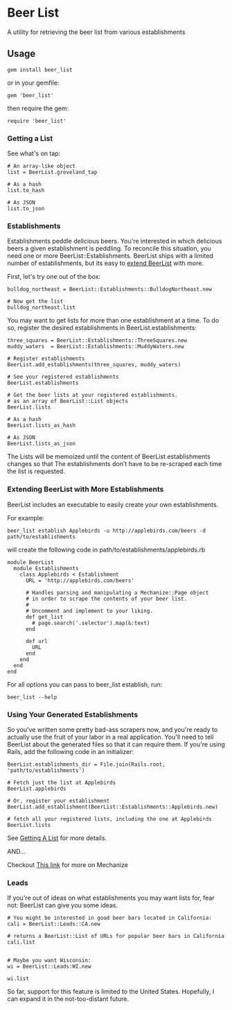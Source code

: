 # Beer List

A utility for retrieving the beer list from various establishments

## Usage

`gem install beer_list`

or in your gemfile:

`gem 'beer_list'`

then require the gem:

`require 'beer_list'`

### Getting a List

See what's on tap:

```
# An array-like object
list = BeerList.groveland_tap

# As a hash
list.to_hash

# As JSON
list.to_json
```

### Establishments

Establishments peddle delicious beers. You're interested in which delicious beers a
given establishment is peddling. To reconcile this situation, you need one or more 
BeerList::Establishments. BeerList ships with a limited number of establishments, 
but its easy to [extend BeerList](https://github.com/DanOlson/beer_list#extending-beerlist-with-more-establishments) with more.

First, let's try one out of the box:

```
bulldog_northeast = BeerList::Establishments::BulldogNortheast.new

# Now get the list
bulldog_northeast.list
```

You may want to get lists for more than one establishment at a time. To do so, register
the desired establishments in BeerList.establishments:

```
three_squares = BeerList::Establishments::ThreeSquares.new
muddy_waters  = BeerList::Establishments::MuddyWaters.new

# Register establishments
BeerList.add_establishments(three_squares, muddy_waters)

# See your registered establishments
BeerList.establishments

# Get the beer lists at your registered establishments.
# as an array of BeerList::List objects
BeerList.lists

# As a hash
BeerList.lists_as_hash

# As JSON
BeerList.lists_as_json
```

The Lists will be memoized until the content of BeerList.establishments changes so that
The establishments don't have to be re-scraped each time the list is requested.

### Extending BeerList with More Establishments

BeerList includes an executable to easily create your own establishments.

For example:

`beer_list establish Applebirds -u http://applebirds.com/beers -d path/to/establishments`

will create the following code in path/to/establishments/applebirds.rb

```
module BeerList
  module Establishments
    class Applebirds < Establishment
      URL = 'http://applebirds.com/beers'

      # Handles parsing and manipulating a Mechanize::Page object
      # in order to scrape the contents of your beer list.
      #
      # Uncomment and implement to your liking.
      def get_list
        # page.search('.selector').map(&:text)
      end

      def url
        URL
      end
    end
  end
end

```

For all options you can pass to beer_list establish, run:

`beer_list --help`

### Using Your Generated Establishments

So you've written some pretty bad-ass scrapers now, and you're ready to actually
use the fruit of your labor in a real application. You'll need to tell BeerList
about the generated files so that it can require them. If you're using Rails, add
the following code in an initializer:

`BeerList.establishments_dir = File.join(Rails.root, 'path/to/establishments')`


```
# Fetch just the list at Applebirds
BeerList.applebirds

# Or, register your establishment
BeerList.add_establishment(BeerList::Establishments::Applebirds.new)

# fetch all your registered lists, including the one at Applebirds
BeerList.lists

```

See [Getting A List](https://github.com/DanOlson/beer_list#getting-a-list) for more details.

AND...

Checkout [This link](http://mechanize.rubyforge.org/) for more on Mechanize

### Leads

If you're out of ideas on what establishments you may want lists for, fear not: BeerList can
give you some ideas.

```
# You might be interested in good beer bars located in California:
cali = BeerList::Leads::CA.new

# returns a BeerList::List of URLs for popular beer bars in California
cali.list


# Maybe you want Wisconsin:
wi = BeerList::Leads:WI.new

wi.list

```

So far, support for this feature is limited to the United States. Hopefully, I can expand
it in the not-too-distant future.
